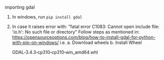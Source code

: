 

importing gdal
1. In windows, run
    `pip install gdal`

2. In case it raises error with:
    "fatal error C1083: Cannot open include file: 'io.h': No such file or directory"
    Follow steps as mentioned in:
       https://opensourceoptions.com/blog/how-to-install-gdal-for-python-with-pip-on-windows/
    i.e. 
    a. Download wheels
    b. Install Wheel


    GDAL‑3.4.3‑cp310‑cp310‑win_amd64.whl


